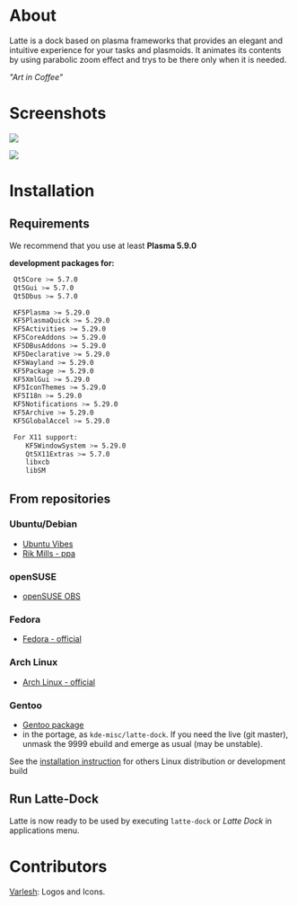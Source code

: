 About
=====
Latte is a dock based on plasma frameworks that provides an elegant and intuitive experience for your tasks and plasmoids. It animates its contents by using parabolic zoom effect and trys to be there only when it is needed.

*"Art in Coffee"*

Screenshots
===========

![](screenshots/screenshot01.png)

![](screenshots/screenshot02.png)

Installation
============

## Requirements

We recommend that you use at least **Plasma 5.9.0**

**development packages for:**
```bash
 Qt5Core >= 5.7.0
 Qt5Gui >= 5.7.0
 Qt5Dbus >= 5.7.0

 KF5Plasma >= 5.29.0
 KF5PlasmaQuick >= 5.29.0
 KF5Activities >= 5.29.0
 KF5CoreAddons >= 5.29.0
 KF5DBusAddons >= 5.29.0
 KF5Declarative >= 5.29.0
 KF5Wayland >= 5.29.0
 KF5Package >= 5.29.0
 KF5XmlGui >= 5.29.0
 KF5IconThemes >= 5.29.0
 KF5I18n >= 5.29.0
 KF5Notifications >= 5.29.0
 KF5Archive >= 5.29.0
 KF5GlobalAccel >= 5.29.0

 For X11 support:
    KF5WindowSystem >= 5.29.0
    Qt5X11Extras >= 5.7.0
    libxcb
    libSM
```

## From repositories

### Ubuntu/Debian

- [Ubuntu Vibes](https://github.com/ubuntuvibes/Debs)
- [Rik Mills - ppa](https://launchpad.net/~rikmills/+archive/ubuntu/latte-dock)

### openSUSE

- [openSUSE OBS](https://software.opensuse.org//download.html?project=home%3Aaudoban&package=latte-dock)

### Fedora

- [Fedora - official](https://admin.fedoraproject.org/pkgdb/package/rpms/latte-dock/)

### Arch Linux

- [Arch Linux - official](https://www.archlinux.org/packages/?sort=&q=latte-dock)

### Gentoo

- [Gentoo package](https://github.com/redcorelinux/redcore-desktop/blob/master/kde-apps/latte-dock/latte-dock-0.6.0.ebuild)
- in the portage, as `kde-misc/latte-dock`. If you need the live (git master), unmask the 9999 ebuild and emerge as usual (may be unstable).


See the [installation instruction](INSTALLATION.md) for others Linux distribution or development build

## Run Latte-Dock

Latte is now ready to be used by executing  ```latte-dock``` or _Latte Dock_ in applications menu.


Contributors
============
[Varlesh](https://github.com/varlesh): Logos and Icons.

